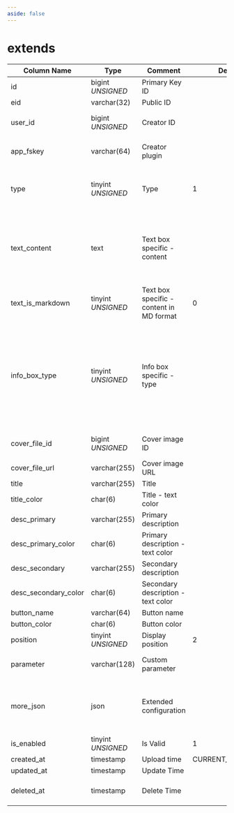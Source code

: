 ```yaml
---
aside: false
---
```


# extends

| Column Name | Type | Comment | Default | Null | Remark |
| --- | --- | --- | --- | --- | --- |
| id | bigint *UNSIGNED* | Primary Key ID | | NO | Auto Increment |
| eid | varchar(32) | Public ID |  | NO | **Unique** |
| user_id | bigint *UNSIGNED* | Creator ID |  | NO | Related field [users->id](../users/users.md) |
| app_fskey | varchar(64) | Creator plugin |  | NO | Related field [apps->fskey](../apps/apps.md) |
| type | tinyint *UNSIGNED* | Type | 1 |  NO| 1. Text box / 2. Info box / 3. Interactive box |
| text_content | text | Text box specific - content |  | YES | Valid only when frame is "text box" extension type, supports Morkdown format |
| text_is_markdown | tinyint *UNSIGNED* | Text box specific - content in MD format | 0 | NO | 0. No / 1. Yes |
| info_box_type | tinyint *UNSIGNED* | Info box specific - type |  | YES | 1. Square info frame<br>2. Large square info frame<br>3. Vertical image info frame<br>4. Horizontal image info frame |
| cover_file_id | bigint *UNSIGNED* | Cover image ID |  | YES | Related field [files->id](../systems/files.md) |
| cover_file_url | varchar(255) | Cover image URL |  | YES |  |
| title | varchar(255) | Title |  | YES | **Multilingual**  |
| title_color | char(6) | Title - text color |  | YES |  |
| desc_primary | varchar(255) | Primary description |  | YES | **Multilingual** |
| desc_primary_color | char(6) | Primary description - text color |  | YES |  |
| desc_secondary | varchar(255) | Secondary description |  | YES | **Multilingual** |
| desc_secondary_color | char(6) | Secondary description - text color |  | YES |  |
| button_name | varchar(64) | Button name |  | YES | **Multilingual** |
| button_color | char(6) | Button color |  | YES |  |
| position | tinyint *UNSIGNED* | Display position | 2 | NO | 1. Top / 2. Bottom |
| parameter | varchar(128) | Custom parameter |  | YES | Logic refers to [plugin description](../apps/apps.md#url-concatenation-description) |
| more_json | json | Extended configuration |  | YES | Custom information, how to use requires client cooperation |
| is_enabled | tinyint *UNSIGNED* | Is Valid | 1 | NO | 0.Invalid / 1.Valid |
| created_at | timestamp | Upload time | CURRENT_TIMESTAMP | NO |  |
| updated_at | timestamp | Update Time |  | YES |  |
| deleted_at | timestamp | Delete Time |  | YES | Empty means not deleted |
